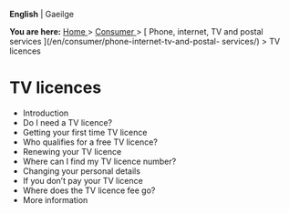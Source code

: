 **English** |  Gaeilge 

**You are here:** [ Home ](/en/) > [ Consumer ](/en/consumer/) > [ Phone,
internet, TV and postal services ](/en/consumer/phone-internet-tv-and-postal-
services/) > TV licences

#  TV licences

  * Introduction 
  * Do I need a TV licence? 
  * Getting your first time TV licence 
  * Who qualifies for a free TV licence? 
  * Renewing your TV licence 
  * Where can I find my TV licence number? 
  * Changing your personal details 
  * If you don’t pay your TV licence 
  * Where does the TV licence fee go? 
  * More information 
